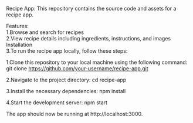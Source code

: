 Recipe App:
This repository contains the source code and assets for a recipe app.

Features:																																																																																																									
1.Browse and search for recipes																																																																																																																				
2.View recipe details including ingredients, instructions, and images
Installation																																																																														
3.To run the recipe app locally, follow these steps:

1.Clone this repository to your local machine using the following command:
git clone https://github.com/your-username/recipe-app.git

2.Navigate to the project directory:
cd recipe-app

3.Install the necessary dependencies:
npm install

4.Start the development server:
npm start

The app should now be running at http://localhost:3000.

